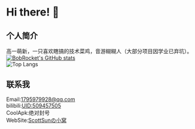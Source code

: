 # Hi there! 👋 <br>

## 个人简介

高一萌新，一只喜欢瞎搞的技术菜鸡，音游糊糊人（大部分项目因学业已弃坑）。
[![BobRocket's GitHub stats](https://github-readme-stats.vercel.app/api?username=BobRocket&theme=flag-india)](https://github.com/BobRocket)<br>
![Top Langs](https://github-readme-stats.vercel.app/api/top-langs/?username=BobRocket&layout=compact&theme=flag-india)


## 联系我
Email:1795979928@qq.com<br>
bilibili:[UID:509457505](https://space.bilibili.com/509457505)<br>
CoolApk:绝对封号<br>
WebSite:[ScottSunの小窝](https://bobrocket.github.io/)
<!--
**BobRocket/BobRocket** is a ✨ _special_ ✨ repository because its  (this file) appears on your GitHub profile.

Here are some ideas to get you started:

- 🔭 I’m currently working on ...
- 🌱 I’m currently learning ...
- 👯 I’m looking to collaborate on ...
- 🤔 I’m looking for help with ...
- 💬 Ask me about ...
- 📫 How to reach me: ...
- 😄 Pronouns: ...
- ⚡ Fun fact: ...
-->
